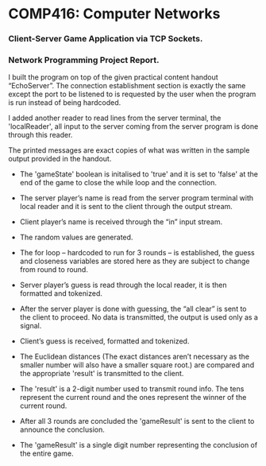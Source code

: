 # COMP416: Computer Networks 
### Client-Server Game Application via TCP Sockets. 
### Network Programming Project Report.


I built the program on top of the given practical content handout “EchoServer”. The connection establishment section is exactly the same except the port to be listened to is requested by the user when the program is run instead of being hardcoded.  

I added another reader to read lines from the server terminal, the 'localReader', all input to the server coming from the server program is done through this reader. 

The printed messages are exact copies of what was written in the sample output provided in the handout. 

* The 'gameState' boolean is initalised to 'true' and it is set to 'false' at the end of the game to close the while loop and the connection. 

* The server player’s name is read from the server program terminal with local reader and it is sent to the client through the output stream. 

* Client player’s name is received through the “in” input stream. 

* The random values are generated. 

* The for loop – hardcoded to run for 3 rounds – is established, the guess and closeness variables are stored here as they are subject to change from round to round. 

* Server player’s guess is read through the local reader, it is then formatted and tokenized. 

* After the server player is done with guessing, the “all clear” is sent to the client to proceed. No data is transmitted, the output is used only as a signal. 

* Client’s guess is received, formatted and tokenized. 

* The Euclidean distances (The exact distances aren’t necessary as the smaller number will also have a smaller square root.) are compared and the appropriate 'result' is transmitted to the client. 

* The 'result' is a 2-digit number used to transmit round info. The tens represent the current round and the ones represent the winner of the current round. 

* After all 3 rounds are concluded the 'gameResult' is sent to the client to announce the conclusion. 

* The 'gameResult' is a single digit number representing the conclusion of the entire game. 
